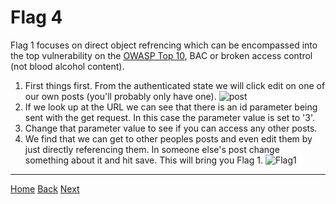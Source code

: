 # Flag 4

Flag 1 focuses on direct object refrencing which can be encompassed into the top vulnerability on the [OWASP Top 10](https://owasp.org/www-project-top-ten/), BAC or broken access control (not blood alcohol content).

1. First things first. From the authenticated state we will click edit on one of our own posts (you'll probably only have one). 
![post]()
2. If we look up at the URL we can see that there is an id parameter being sent with the get request. In this case the parameter value is set to '3'. 
3. Change that parameter value to see if you can access any other posts. 
4. We find that we can get to other peoples posts and even edit them by just directly referencing them. In someone else's post change something about it and hit save. This will bring you Flag 1.
![Flag1]()

---
[Home](./Start.MD) 
[Back](./Flag3.md) [Next](./Flag5.md)
